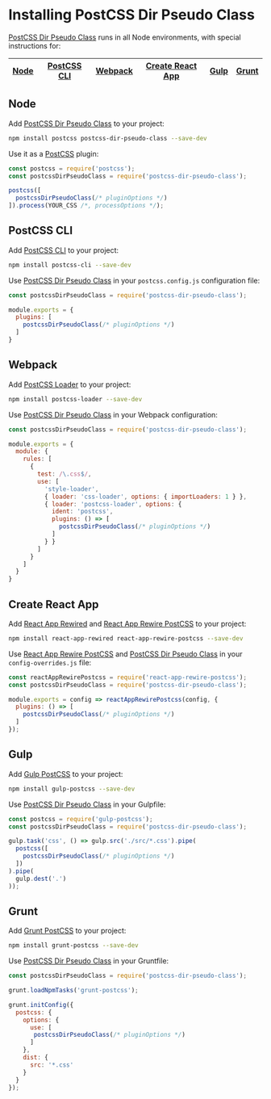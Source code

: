 # Installing PostCSS Dir Pseudo Class

[PostCSS Dir Pseudo Class] runs in all Node environments, with special instructions for:

| [Node](#node) | [PostCSS CLI](#postcss-cli) | [Webpack](#webpack) | [Create React App](#create-react-app) | [Gulp](#gulp) | [Grunt](#grunt) |
| --- | --- | --- | --- | --- | --- |

## Node

Add [PostCSS Dir Pseudo Class] to your project:

```bash
npm install postcss postcss-dir-pseudo-class --save-dev
```

Use it as a [PostCSS] plugin:

```js
const postcss = require('postcss');
const postcssDirPseudoClass = require('postcss-dir-pseudo-class');

postcss([
  postcssDirPseudoClass(/* pluginOptions */)
]).process(YOUR_CSS /*, processOptions */);
```

## PostCSS CLI

Add [PostCSS CLI] to your project:

```bash
npm install postcss-cli --save-dev
```

Use [PostCSS Dir Pseudo Class] in your `postcss.config.js` configuration file:

```js
const postcssDirPseudoClass = require('postcss-dir-pseudo-class');

module.exports = {
  plugins: [
    postcssDirPseudoClass(/* pluginOptions */)
  ]
}
```

## Webpack

Add [PostCSS Loader] to your project:

```bash
npm install postcss-loader --save-dev
```

Use [PostCSS Dir Pseudo Class] in your Webpack configuration:

```js
const postcssDirPseudoClass = require('postcss-dir-pseudo-class');

module.exports = {
  module: {
    rules: [
      {
        test: /\.css$/,
        use: [
          'style-loader',
          { loader: 'css-loader', options: { importLoaders: 1 } },
          { loader: 'postcss-loader', options: {
            ident: 'postcss',
            plugins: () => [
              postcssDirPseudoClass(/* pluginOptions */)
            ]
          } }
        ]
      }
    ]
  }
}
```

## Create React App

Add [React App Rewired] and [React App Rewire PostCSS] to your project:

```bash
npm install react-app-rewired react-app-rewire-postcss --save-dev
```

Use [React App Rewire PostCSS] and [PostCSS Dir Pseudo Class] in your
`config-overrides.js` file:

```js
const reactAppRewirePostcss = require('react-app-rewire-postcss');
const postcssDirPseudoClass = require('postcss-dir-pseudo-class');

module.exports = config => reactAppRewirePostcss(config, {
  plugins: () => [
    postcssDirPseudoClass(/* pluginOptions */)
  ]
});
```

## Gulp

Add [Gulp PostCSS] to your project:

```bash
npm install gulp-postcss --save-dev
```

Use [PostCSS Dir Pseudo Class] in your Gulpfile:

```js
const postcss = require('gulp-postcss');
const postcssDirPseudoClass = require('postcss-dir-pseudo-class');

gulp.task('css', () => gulp.src('./src/*.css').pipe(
  postcss([
    postcssDirPseudoClass(/* pluginOptions */)
  ])
).pipe(
  gulp.dest('.')
));
```

## Grunt

Add [Grunt PostCSS] to your project:

```bash
npm install grunt-postcss --save-dev
```

Use [PostCSS Dir Pseudo Class] in your Gruntfile:

```js
const postcssDirPseudoClass = require('postcss-dir-pseudo-class');

grunt.loadNpmTasks('grunt-postcss');

grunt.initConfig({
  postcss: {
    options: {
      use: [
       postcssDirPseudoClass(/* pluginOptions */)
      ]
    },
    dist: {
      src: '*.css'
    }
  }
});
```

[Gulp PostCSS]: https://github.com/postcss/gulp-postcss
[Grunt PostCSS]: https://github.com/nDmitry/grunt-postcss
[PostCSS]: https://github.com/postcss/postcss
[PostCSS CLI]: https://github.com/postcss/postcss-cli
[PostCSS Loader]: https://github.com/postcss/postcss-loader
[PostCSS Dir Pseudo Class]: https://github.com/csstools/postcss-plugins/tree/main/plugins/postcss-dir-pseudo-class
[React App Rewire PostCSS]: https://github.com/csstools/react-app-rewire-postcss
[React App Rewired]: https://github.com/timarney/react-app-rewired
